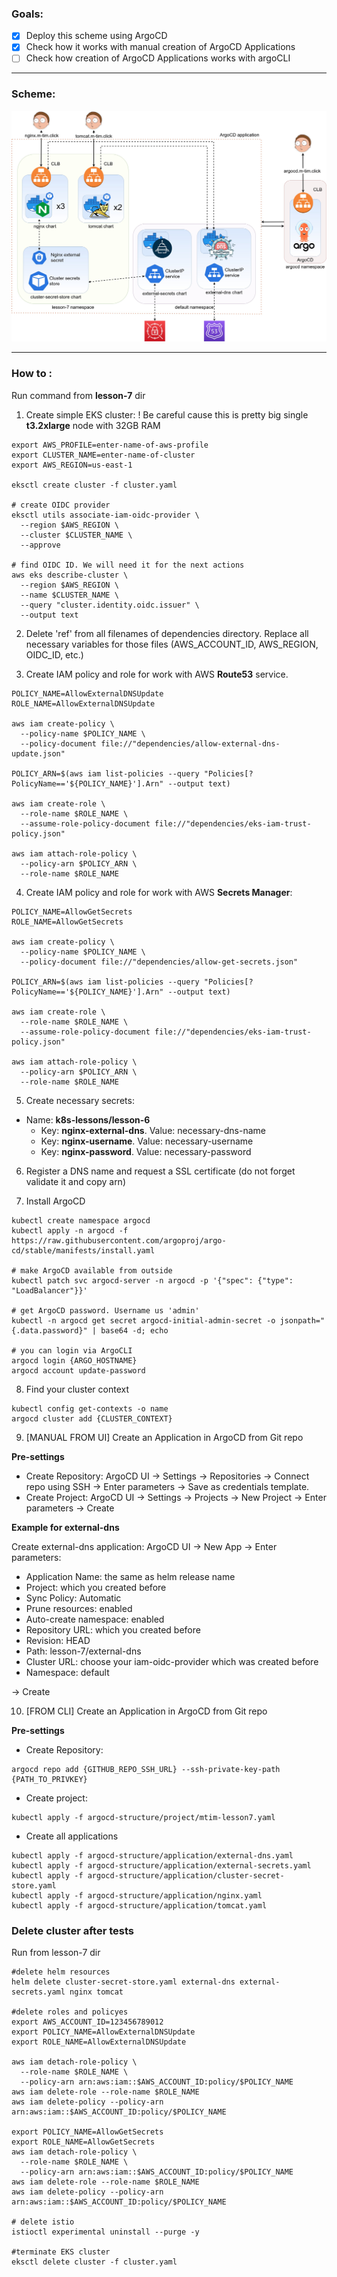 ### Goals:
- [x] Deploy this scheme using ArgoCD
- [x] Check how it works with manual creation of ArgoCD Applications
- [ ] Check how creation of ArgoCD Applications works with argoCLI 

---
### Scheme:
![Scheme](../assets/lesson-7.jpg)

---
### How to :
Run command from **lesson-7** dir
1. Create simple EKS cluster:
   ! Be careful cause this is pretty big single **t3.2xlarge** node with 32GB RAM
```shell
export AWS_PROFILE=enter-name-of-aws-profile
export CLUSTER_NAME=enter-name-of-cluster
export AWS_REGION=us-east-1

eksctl create cluster -f cluster.yaml

# create OIDC provider
eksctl utils associate-iam-oidc-provider \
  --region $AWS_REGION \
  --cluster $CLUSTER_NAME \
  --approve

# find OIDC ID. We will need it for the next actions
aws eks describe-cluster \
  --region $AWS_REGION \
  --name $CLUSTER_NAME \
  --query "cluster.identity.oidc.issuer" \
  --output text 
```

2. Delete 'ref' from all filenames of dependencies directory. Replace all necessary
   variables for those files (AWS_ACCOUNT_ID, AWS_REGION, OIDC_ID, etc.)

3. Create IAM policy and role for work with AWS **Route53** service.
```shell
POLICY_NAME=AllowExternalDNSUpdate
ROLE_NAME=AllowExternalDNSUpdate

aws iam create-policy \
  --policy-name $POLICY_NAME \
  --policy-document file://"dependencies/allow-external-dns-update.json"

POLICY_ARN=$(aws iam list-policies --query "Policies[?PolicyName=='${POLICY_NAME}'].Arn" --output text)

aws iam create-role \
  --role-name $ROLE_NAME \
  --assume-role-policy-document file://"dependencies/eks-iam-trust-policy.json"  

aws iam attach-role-policy \
  --policy-arn $POLICY_ARN \
  --role-name $ROLE_NAME
```


4. Create IAM policy and role for work with AWS **Secrets Manager**:
```shell
POLICY_NAME=AllowGetSecrets
ROLE_NAME=AllowGetSecrets

aws iam create-policy \
  --policy-name $POLICY_NAME \
  --policy-document file://"dependencies/allow-get-secrets.json"

POLICY_ARN=$(aws iam list-policies --query "Policies[?PolicyName=='${POLICY_NAME}'].Arn" --output text)

aws iam create-role \
  --role-name $ROLE_NAME \
  --assume-role-policy-document file://"dependencies/eks-iam-trust-policy.json"  

aws iam attach-role-policy \
  --policy-arn $POLICY_ARN \
  --role-name $ROLE_NAME
```

5. Create necessary secrets:
- Name: **k8s-lessons/lesson-6**
    - Key: **nginx-external-dns**. Value: necessary-dns-name
    - Key: **nginx-username**. Value: necessary-username
    - Key: **nginx-password**. Value: necessary-password

6. Register a DNS name and request a SSL certificate (do not forget validate it and copy arn)


7. Install ArgoCD
```shell
kubectl create namespace argocd
kubectl apply -n argocd -f https://raw.githubusercontent.com/argoproj/argo-cd/stable/manifests/install.yaml

# make ArgoCD available from outside
kubectl patch svc argocd-server -n argocd -p '{"spec": {"type": "LoadBalancer"}}'

# get ArgoCD password. Username us 'admin'
kubectl -n argocd get secret argocd-initial-admin-secret -o jsonpath="{.data.password}" | base64 -d; echo

# you can login via ArgoCLI 
argocd login {ARGO_HOSTNAME}
argocd account update-password
```

8. Find your cluster context
```shell
kubectl config get-contexts -o name
argocd cluster add {CLUSTER_CONTEXT}
```

9.  [MANUAL FROM UI] Create an Application in ArgoCD from Git repo

**Pre-settings**
- Create Repository: ArgoCD UI -> Settings -> Repositories -> 
Connect repo using SSH -> Enter parameters -> Save as credentials template. 
- Create Project: ArgoCD UI -> Settings -> Projects -> New Project -> 
Enter parameters -> Create

**Example for external-dns**

Create external-dns application: ArgoCD UI -> New App -> Enter parameters:
- Application Name: the same as helm release name
- Project: which you created before
- Sync Policy: Automatic
- Prune resources: enabled
- Auto-create namespace: enabled
- Repository URL: which you created before
- Revision: HEAD
- Path: lesson-7/external-dns
- Cluster URL: choose your iam-oidc-provider which was created before
- Namespace: default

-> Create

10. [FROM CLI] Create an Application in ArgoCD from Git repo


**Pre-settings**
- Create Repository:
```shell
argocd repo add {GITHUB_REPO_SSH_URL} --ssh-private-key-path {PATH_TO_PRIVKEY}
```
- Create project:
```shell
kubectl apply -f argocd-structure/project/mtim-lesson7.yaml
```
- Create all applications
```shell
kubectl apply -f argocd-structure/application/external-dns.yaml
kubectl apply -f argocd-structure/application/external-secrets.yaml
kubectl apply -f argocd-structure/application/cluster-secret-store.yaml
kubectl apply -f argocd-structure/application/nginx.yaml
kubectl apply -f argocd-structure/application/tomcat.yaml
```


### Delete cluster after tests
Run from lesson-7 dir
```shell
#delete helm resources
helm delete cluster-secret-store.yaml external-dns external-secrets.yaml nginx tomcat

#delete roles and policyes
export AWS_ACCOUNT_ID=123456789012
export POLICY_NAME=AllowExternalDNSUpdate
export ROLE_NAME=AllowExternalDNSUpdate

aws iam detach-role-policy \
  --role-name $ROLE_NAME \
  --policy-arn arn:aws:iam::$AWS_ACCOUNT_ID:policy/$POLICY_NAME
aws iam delete-role --role-name $ROLE_NAME
aws iam delete-policy --policy-arn arn:aws:iam::$AWS_ACCOUNT_ID:policy/$POLICY_NAME

export POLICY_NAME=AllowGetSecrets
export ROLE_NAME=AllowGetSecrets
aws iam detach-role-policy \
  --role-name $ROLE_NAME \
  --policy-arn arn:aws:iam::$AWS_ACCOUNT_ID:policy/$POLICY_NAME
aws iam delete-role --role-name $ROLE_NAME
aws iam delete-policy --policy-arn arn:aws:iam::$AWS_ACCOUNT_ID:policy/$POLICY_NAME

# delete istio
istioctl experimental uninstall --purge -y

#terminate EKS cluster
eksctl delete cluster -f cluster.yaml
```
